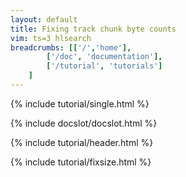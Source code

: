 ```yaml
---
layout: default
title: Fixing track chunk byte counts
vim: ts=3 hlsearch
breadcrumbs: [['/','home'], 
		['/doc', 'documentation'],
		['/tutorial', 'tutorials']
	]
---
```


{% include tutorial/single.html %}

{% include docslot/docslot.html %}

{% include tutorial/header.html %}

{% include tutorial/fixsize.html %}



